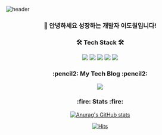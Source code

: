 ![header](https://capsule-render.vercel.app/api?type=waving&color=0:B993D6,100:8CA6DB&height=240&section=header&text=Dowon%20Lee&descAlignY=55&animation=fadeIn&fontAlignY=36&fontColor=ffffff&fontSize=80)
<div align='center'>
  <h3 align='center'> 👋 안녕하세요 성장하는 개발자 이도원입니다! </h3>
  <h3 align='center'>🛠 Tech Stack 🛠</h3>
  <p>
    <img src="https://img.shields.io/badge/C++-00599C?style=flat&logo=C%2B%2B&logoColor=white"/>
    <img src="https://img.shields.io/badge/Java-007396?style=flat&logo=Java&logoColor=white"/>
    <img src="https://img.shields.io/badge/SpringBoot-6DB33F?style=flat&logo=SpringBoot&logoColor=white"/>
    <img src="https://img.shields.io/badge/AWS-232F3E?style=flat&logo=Amazon AWS&logoColor=white"/>
    <img src="https://img.shields.io/badge/MySQL-4479A1?style=flat&logo=MySQL&logoColor=white"/>
  </p>
  <h3 align='center'>:pencil2: My Tech Blog :pencil2:</h3>
  <p>
    <a href="https://my-codinglog.tistory.com" target="_blank"><img src="https://img.shields.io/badge/Tistory Blog-1287B1?style=flat&logo=Tistory&logoColor=white"/></a>
  </p>
  <h3>:fire: Stats :fire:</h3>
  
  [![Anurag's GitHub stats](https://github-readme-stats.vercel.app/api?username=domo7304&hide=stars&count_private=true&show_icons=true)](https://github.com/anuraghazra/github-readme-stats)
  
  [![Hits](https://hits.seeyoufarm.com/api/count/incr/badge.svg?url=https%3A%2F%2Fgithub.com%2Fdomo7304&count_bg=%2379C83D&title_bg=%23555555&icon=&icon_color=%23E7E7E7&title=hits&edge_flat=false)](https://hits.seeyoufarm.com)
</div>
